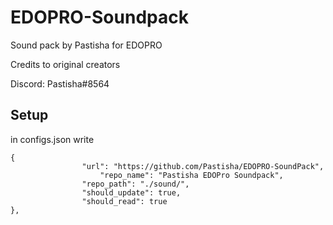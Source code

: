 # EDOPRO-Soundpack

Sound pack by Pastisha for EDOPRO

Credits to original creators

Discord: Pastisha#8564

## Setup

in configs.json write

```
{
     			"url": "https://github.com/Pastisha/EDOPRO-SoundPack",
      		        "repo_name": "Pastisha EDOPro Soundpack",
     			"repo_path": "./sound/",
     			"should_update": true,
     			"should_read": true
},
```
